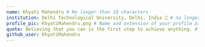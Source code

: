 ```yaml
---
name: Khyati Mahendru # No longer than 18 characters
institution: Delhi Technological University, Delhi, India 🚩 # no longer than 58 characters
profile_pic: KhyatiMahendru.png # Name and extension of your profile picture(ex. mona.png)
quote: Believing that you can is the first step to achieve anything. # no longer than 100 characters
github_user: KhyatiMahendru
---
```


